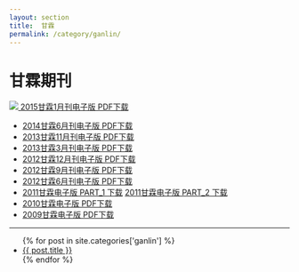 ```yaml
---
layout: section
title:  甘霖
permalink: /category/ganlin/
---
```

<h1> 甘霖期刊 </h1>

<a href="{{site.url}}/doc/ganlin/Ganlin_2015_01.pdf"> ![]({{site.media_url}}/doc/ganlin/Ganlin_2015_01.png)
2015甘霖1月刊电子版 PDF下载 
</a>

<ul class="list-group">

  <li class="list-group-item"> <a
  href="{{site.media_url}}/doc/ganlin/Ganlin_2014_06.pdf"> 2014甘霖6月刊电子版 PDF下载</a> </li>
  <li class="list-group-item"> <a
  href="{{site.media_url}}/doc/ganlin/Ganlin_2013_11.pdf"> 2013甘霖11月刊电子版 PDF下载</a> </li>
  <li class="list-group-item"> <a href="{{site.media_url}}/doc/ganlin/Ganlin_2013_03.pdf"> 2013甘霖3月刊电子版 PDF下载</a> </li>
  <li class="list-group-item"> <a
  href="{{site.media_url}}/doc/ganlin/Ganlin_2012_12.pdf"> 2012甘霖12月刊电子版 PDF下载</a> </li>
  <li class="list-group-item"> <a href="{{site.media_url}}/doc/ganlin/Ganlin_2012_09.pdf"> 2012甘霖9月刊电子版 PDF下载</a> </li>
  <li class="list-group-item"> <a href="{{site.media_url}}/doc/ganlin/Ganlin_2012_06.pdf"> 2012甘霖6月刊电子版 PDF下载</a> </li>
  <li class="list-group-item">
  <a href="{{site.media_url}}/doc/ganlin/Ganlin_2011part1.pdf"> 2011甘霖电子版 PART_1 下载</a> 
  <a href="{{site.media_url}}/doc/ganlin/Ganlin_2011part2.pdf"> 2011甘霖电子版 PART_2 下载</a> 
  </li>
  <li class="list-group-item"> <a href="{{site.media_url}}/doc/ganlin/Ganlin_2010.pdf"> 2010甘霖电子版 PDF下载</a> </li>
  <li class="list-group-item"> <a
  href="{{site.media_url}}/doc/ganlin/Ganlin_2009.pdf"> 2009甘霖电子版 PDF下载</a> </li>
</ul>

<hr/>
<ul class="list-group">
{% for post in site.categories['ganlin'] %}
    <li class="list-group-item"><a href="{{ post.url }}">{{ post.title }}</a></li>
{% endfor %}
</ul>


